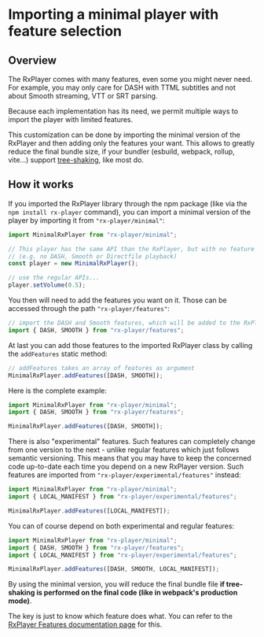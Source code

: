 # Importing a minimal player with feature selection

## Overview

The RxPlayer comes with many features, even some you might never need. For example, you
may only care for DASH with TTML subtitles and not about Smooth streaming, VTT or SRT
parsing.

Because each implementation has its need, we permit multiple ways to import the player
with limited features.

This customization can be done by importing the minimal version of the RxPlayer and then
adding only the features your want. This allows to greatly reduce the final bundle size,
if your bundler (esbuild, webpack, rollup, vite...) support
[tree-shaking](https://en.wikipedia.org/wiki/Tree_shaking), like most do.

## How it works

If you imported the RxPlayer library through the npm package (like via the
`npm install rx-player` command), you can import a minimal version of the player by
importing it from `"rx-player/minimal"`:

```js
import MinimalRxPlayer from "rx-player/minimal";

// This player has the same API than the RxPlayer, but with no feature
// (e.g. no DASH, Smooth or Directfile playback)
const player = new MinimalRxPlayer();

// use the regular APIs...
player.setVolume(0.5);
```

You then will need to add the features you want on it. Those can be accessed through the
path `"rx-player/features"`:

```js
// import the DASH and Smooth features, which will be added to the RxPlayer
import { DASH, SMOOTH } from "rx-player/features";
```

At last you can add those features to the imported RxPlayer class by calling the
`addFeatures` static method:

```js
// addFeatures takes an array of features as argument
MinimalRxPlayer.addFeatures([DASH, SMOOTH]);
```

Here is the complete example:

```js
import MinimalRxPlayer from "rx-player/minimal";
import { DASH, SMOOTH } from "rx-player/features";

MinimalRxPlayer.addFeatures([DASH, SMOOTH]);
```

There is also "experimental" features. Such features can completely change from one
version to the next - unlike regular features which just follows semantic versioning. This
means that you may have to keep the concerned code up-to-date each time you depend on a
new RxPlayer version. Such features are imported from `"rx-player/experimental/features"`
instead:

```js
import MinimalRxPlayer from "rx-player/minimal";
import { LOCAL_MANIFEST } from "rx-player/experimental/features";

MinimalRxPlayer.addFeatures([LOCAL_MANIFEST]);
```

You can of course depend on both experimental and regular features:

```js
import MinimalRxPlayer from "rx-player/minimal";
import { DASH, SMOOTH } from "rx-player/features";
import { LOCAL_MANIFEST } from "rx-player/experimental/features";

MinimalRxPlayer.addFeatures([DASH, SMOOTH, LOCAL_MANIFEST]);
```

By using the minimal version, you will reduce the final bundle file **if tree-shaking is
performed on the final code (like in webpack's production mode)**.

The key is just to know which feature does what. You can refer to the
[RxPlayer Features documentation page](../api/RxPlayer_Features.md) for this.
